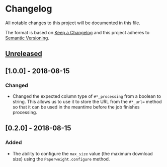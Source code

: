 # Changelog

All notable changes to this project will be documented in this file.

The format is based on [Keep a Changelog](http://keepachangelog.com/en/1.0.0/) and this project adheres to [Semantic Versioning](http://semver.org/spec/v2.0.0.html).

## [Unreleased]

## [1.0.0] - 2018-08-15
### Changed
- Changed the expected column type of `#*_processing` from a boolean to string. This allows us to use it to store the URL from the `#*_url=` method so that it can be used in the meantime before the job finishes processing.

## [0.2.0] - 2018-08-15
### Added
- The ability to configure the `max_size` value (the maximum download size) using the `Paperweight.configure` method.

[Unreleased]: https://github.com/CultureHQ/client/compare/v0.2.0...HEAD
[v1.0.0]: https://github.com/CultureHQ/client/compare/v0.2.0...v1.0.0
[v0.2.0]: https://github.com/CultureHQ/client/compare/v0.1.2...v0.2.0
